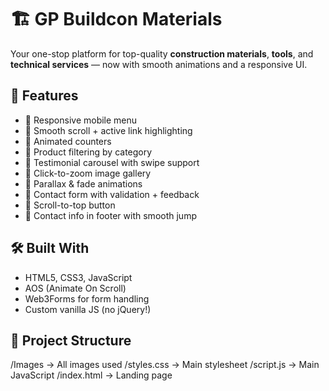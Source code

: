 # 🏗️ GP Buildcon Materials

Your one-stop platform for top-quality **construction materials**, **tools**, and **technical services** — now with smooth animations and a responsive UI.

## 🚀 Features

- 📱 Responsive mobile menu
- 🧭 Smooth scroll + active link highlighting
- 🧮 Animated counters
- 🎯 Product filtering by category
- 💬 Testimonial carousel with swipe support
- 📸 Click-to-zoom image gallery
- 🧊 Parallax & fade animations
- 📩 Contact form with validation + feedback
- 🦶 Scroll-to-top button
- 📍 Contact info in footer with smooth jump

## 🛠️ Built With

- HTML5, CSS3, JavaScript
- AOS (Animate On Scroll)
- Web3Forms for form handling
- Custom vanilla JS (no jQuery!)

## 📂 Project Structure

/Images -> All images used
/styles.css -> Main stylesheet
/script.js -> Main JavaScript
/index.html -> Landing page